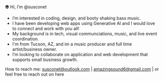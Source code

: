 👽 Hi, I’m @susconet

- I’m interested in coding, design, and booty shaking bass music.
- I have been developing web apps using Generative AI and I would love to connect and work with you all!
- My background is in tech, visual communciations, music, and live event coordination.
- I'm from Tucson, AZ, and im a music producer and full time artist/business owner.
- I’m looking to collaborate on application and web development that supports small business growth.

How to reach me: susconet@outlook.com | amazingsound6@gmail.com | or feel free to reach out on here
